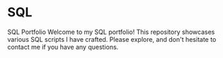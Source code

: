 # SQL
SQL Portfolio
Welcome to my SQL portfolio! 
This repository showcases various SQL scripts I have crafted. Please explore, and don't hesitate to contact me if you have any questions.

